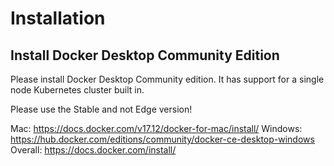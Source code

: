 # Installation

## Install Docker Desktop Community Edition

Please install Docker Desktop Community edition.  It has support for a single node Kubernetes cluster built in.

Please use the Stable and not Edge version!

Mac: https://docs.docker.com/v17.12/docker-for-mac/install/ 
Windows: https://hub.docker.com/editions/community/docker-ce-desktop-windows
Overall: https://docs.docker.com/install/


